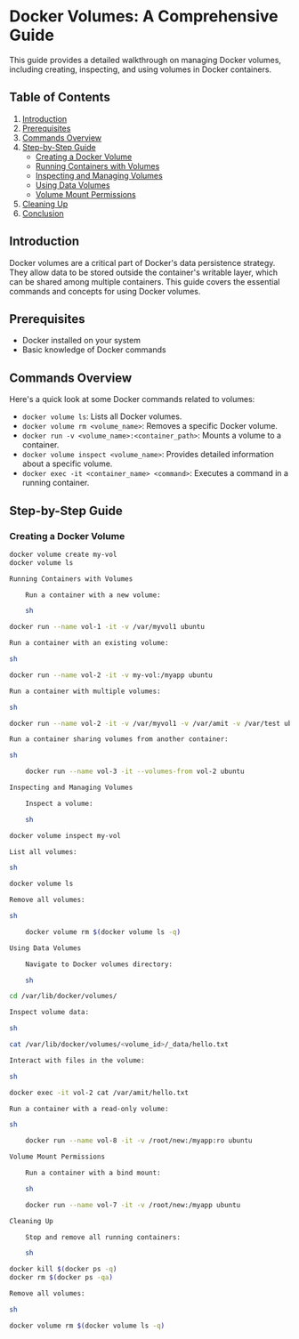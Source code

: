 # Docker Volumes: A Comprehensive Guide

This guide provides a detailed walkthrough on managing Docker volumes, including creating, inspecting, and using volumes in Docker containers.

## Table of Contents

1. [Introduction](#introduction)
2. [Prerequisites](#prerequisites)
3. [Commands Overview](#commands-overview)
4. [Step-by-Step Guide](#step-by-step-guide)
   - [Creating a Docker Volume](#creating-a-docker-volume)
   - [Running Containers with Volumes](#running-containers-with-volumes)
   - [Inspecting and Managing Volumes](#inspecting-and-managing-volumes)
   - [Using Data Volumes](#using-data-volumes)
   - [Volume Mount Permissions](#volume-mount-permissions)
5. [Cleaning Up](#cleaning-up)
6. [Conclusion](#conclusion)

## Introduction

Docker volumes are a critical part of Docker's data persistence strategy. They allow data to be stored outside the container's writable layer, which can be shared among multiple containers. This guide covers the essential commands and concepts for using Docker volumes.

## Prerequisites

- Docker installed on your system
- Basic knowledge of Docker commands

## Commands Overview

Here's a quick look at some Docker commands related to volumes:

- `docker volume ls`: Lists all Docker volumes.
- `docker volume rm <volume_name>`: Removes a specific Docker volume.
- `docker run -v <volume_name>:<container_path>`: Mounts a volume to a container.
- `docker volume inspect <volume_name>`: Provides detailed information about a specific volume.
- `docker exec -it <container_name> <command>`: Executes a command in a running container.

## Step-by-Step Guide

### Creating a Docker Volume

```sh
docker volume create my-vol
docker volume ls

Running Containers with Volumes

    Run a container with a new volume:

    sh

docker run --name vol-1 -it -v /var/myvol1 ubuntu

Run a container with an existing volume:

sh

docker run --name vol-2 -it -v my-vol:/myapp ubuntu

Run a container with multiple volumes:

sh

docker run --name vol-2 -it -v /var/myvol1 -v /var/amit -v /var/test ubuntu

Run a container sharing volumes from another container:

sh

    docker run --name vol-3 -it --volumes-from vol-2 ubuntu

Inspecting and Managing Volumes

    Inspect a volume:

    sh

docker volume inspect my-vol

List all volumes:

sh

docker volume ls

Remove all volumes:

sh

    docker volume rm $(docker volume ls -q)

Using Data Volumes

    Navigate to Docker volumes directory:

    sh

cd /var/lib/docker/volumes/

Inspect volume data:

sh

cat /var/lib/docker/volumes/<volume_id>/_data/hello.txt

Interact with files in the volume:

sh

docker exec -it vol-2 cat /var/amit/hello.txt

Run a container with a read-only volume:

sh

    docker run --name vol-8 -it -v /root/new:/myapp:ro ubuntu

Volume Mount Permissions

    Run a container with a bind mount:

    sh

    docker run --name vol-7 -it -v /root/new:/myapp ubuntu

Cleaning Up

    Stop and remove all running containers:

    sh

docker kill $(docker ps -q)
docker rm $(docker ps -qa)

Remove all volumes:

sh

docker volume rm $(docker volume ls -q)
